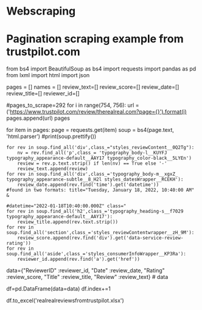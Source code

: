# Webscraping
# Pagination scraping example from trustpilot.com 

from bs4 import BeautifulSoup as bs4
import requests
import pandas as pd
from lxml import html
import json

pages = []
names = []
review_text=[]
review_score=[]
review_date=[]
review_title=[]
reviewer_id=[]

#pages_to_scrape=292
for i in range(754, 756):
    url = ('https://www.trustpilot.com/review/therealreal.com?page={}').format(i)
    pages.append(url)
pages

for item in pages:
    page = requests.get(item)
    soup = bs4(page.text, 'html.parser')
    #print(soup.prettify())              

    for rev in soup.find_all('div',class_="styles_reviewContent__0Q2Tg"):
        nv = rev.find_all('p',class_= 'typography_body-l__KUYFJ typography_appearance-default__AAY17 typography_color-black__5LYEn')
        review = rev.p.text.strip() if len(nv) == True else '-'
        review_text.append(review)
    for rev in soup.find_all('div',class_='typography_body-m__xgxZ_ typography_appearance-subtle__8_H2l styles_datesWrapper__RCEKH'):
        review_date.append(rev.find('time').get('datetime'))           #found in two formats: title="Tuesday, January 18, 2022, 10:40:00 AM" & 
                                                                       #datetime="2022-01-18T10:40:00.000Z" class="
    for rev in soup.find_all('h2',class_='typography_heading-s__f7029 typography_appearance-default__AAY17'):
        review_title.append(rev.text.strip())
    for rev in soup.find_all('section',class_='styles_reviewContentwrapper__zH_9M'):
        review_score.append(rev.find('div').get('data-service-review-rating'))
    for rev in soup.find_all('aside',class_='styles_consumerInfoWrapper__KP3Ra'):
        reviewer_id.append(rev.find('a').get('href'))

data={"ReviewerID" :reviewer_id, "Date" :review_date, "Rating" :review_score, "Title" :review_title, "Review" :review_text}      #
data

df=pd.DataFrame(data=data)
df.index+=1

df.to_excel('realrealreviewsfromtrustpilot.xlsx')

